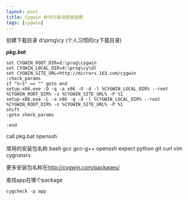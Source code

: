 ```yaml
---
layout: post
title: Cygwin 命令行自动安装说明
tags: [cygwin]
---
```


创建下载目录 d:\prog\cy (个人习惯的cy下载目录)

***pkg.bat***

    set CYGWIN_ROOT_DIR=d:\prog\cygwin
    set CYGWIN_LOCAL_DIR=d:\prog\cy\dl
    set CYGWIN_SITE_URL=http://mirrors.163.com/cygwin
    :check_params
    if "%~1" == "" goto end
    setup-x86.exe -D -q -a x86 -O -d -l %CYGWIN_LOCAL_DIR% --root %CYGWIN_ROOT_DIR% -s %CYGWIN_SITE_URL% -P %1
    setup-x86.exe -L -a x86 -q -d -l %CYGWIN_LOCAL_DIR% --root %CYGWIN_ROOT_DIR% -s %CYGWIN_SITE_URL% -P %1
    shift
    :goto check_params

    :end
    



call pkg.bat openssh 

常用的安装包名称
    bash gcc gcc-g++ openssh expect python git curl vim cygrunsrv

更多安装包名称在<http://cygwin.com/packages/>

查找app在哪个package

    cygcheck -p app